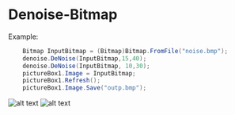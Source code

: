 # Denoise-Bitmap


Example:
```cs
    Bitmap InputBitmap = (Bitmap)Bitmap.FromFile("noise.bmp");    
    denoise.DeNoise(InputBitmap,15,40);
    denoise.DeNoise(InputBitmap, 10,30);
    pictureBox1.Image = InputBitmap;
    pictureBox1.Refresh();
    pictureBox1.Image.Save("outp.bmp");
 ```

![alt text](https://github.com/PieterBoots/Denoise-Bitmap/blob/main/noise.bmp?raw=true)
![alt text](https://github.com/PieterBoots/Denoise-Bitmap/blob/main/outp.bmp?raw=true)
